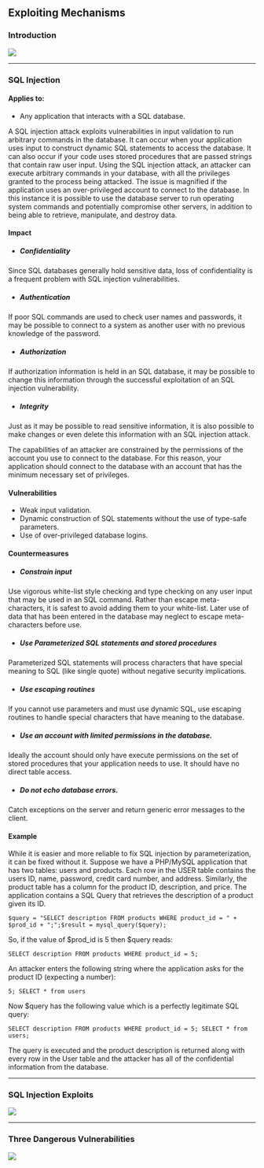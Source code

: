 ## Exploiting Mechanisms

### Introduction
![](/deploy/assets/videos/Video1.jpg)

* * *

### SQL Injection

#### Applies to:

*   Any application that interacts with a SQL database.

A SQL injection attack exploits vulnerabilities in input validation to run arbitrary commands in the database. It can occur when your application uses input to construct dynamic SQL statements to access the database. It can also occur if your code uses stored procedures that are passed strings that contain raw user input. Using the SQL injection attack, an attacker can execute arbitrary commands in your database, with all the privileges granted to the process being attacked. The issue is magnified if the application uses an over-privileged account to connect to the database. In this instance it is possible to use the database server to run operating system commands and potentially compromise other servers, in addition to being able to retrieve, manipulate, and destroy data. 

#### Impact

*   ##### Confidentiality

Since SQL databases generally hold sensitive data, loss of confidentiality is a frequent problem with SQL injection vulnerabilities.

*   ##### Authentication

If poor SQL commands are used to check user names and passwords, it may be possible to connect to a system as another user with no previous knowledge of the password.

*   ##### Authorization

If authorization information is held in an SQL database, it may be possible to change this information through the successful exploitation of an SQL injection vulnerability.

*   ##### Integrity

Just as it may be possible to read sensitive information, it is also possible to make changes or even delete this information with an SQL injection attack.

The capabilities of an attacker are constrained by the permissions of the account you use to connect to the database. For this reason, your application should connect to the database with an account that has the minimum necessary set of privileges.

#### Vulnerabilities

*   Weak input validation.
*   Dynamic construction of SQL statements without the use of type-safe parameters.
*   Use of over-privileged database logins.

#### Countermeasures

*   ##### Constrain input

Use vigorous white-list style checking and type checking on any user input that may be used in an SQL command. Rather than escape meta-characters, it is safest to avoid adding them to your white-list. Later use of data that has been entered in the database may neglect to escape meta-characters before use.

*   ##### Use Parameterized SQL statements and stored procedures
Parameterized SQL statements will process characters that have special meaning to SQL (like single quote) without negative security implications.

*   ##### Use escaping routines

If you cannot use parameters and must use dynamic SQL, use escaping routines to handle special characters that have meaning to the database.

*   ##### Use an account with limited permissions in the database.

Ideally the account should only have execute permissions on the set of stored procedures that your application needs to use. It should have no direct table access.
*   ##### Do not echo database errors.

Catch exceptions on the server and return generic error messages to the client.

#### Example

While it is easier and more reliable to fix SQL injection by parameterization, it can be fixed without it. 
Suppose we have a PHP/MySQL application that has two tables: users and products. 
Each row in the USER table contains the users ID, name, password, credit card number, and address. 
Similarly, the product table has a column for the product ID, description, and price. 
The application contains a SQL Query that retrieves the description of a product given its ID.
```
$query = "SELECT description FROM products WHERE product_id = " + $prod_id + ";";$result = mysql_query($query);
```

So, if the value of $prod_id is 5 then $query reads:
```
SELECT description FROM products WHERE product_id = 5;
```

An attacker enters the following string where the application asks for the product ID (expecting a number):
```
5; SELECT * from users
```

Now $query has the following value which is a perfectly legitimate SQL query:
```
SELECT description FROM products WHERE product_id = 5; SELECT * from users;
```

The query is executed and the product description is returned along with every row in the User table and the attacker has all of the confidential information from the database.

* * *

### SQL Injection Exploits
![](/deploy/assets/videos/Video2.jpg)

* * *

### Three Dangerous Vulnerabilities
![](/deploy/assets/videos/Video3.jpg)